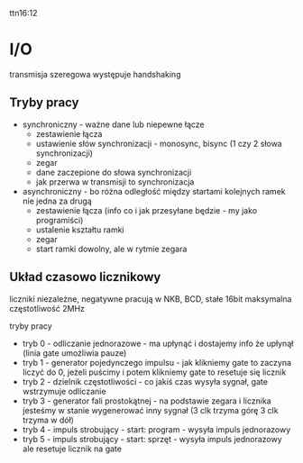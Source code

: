 ttn16:12
# I/O

transmisja szeregowa
występuje handshaking

## Tryby pracy
- synchroniczny - ważne dane lub niepewne łącze
	- zestawienie łącza
	- ustawienie słów synchronizacji - monosync, bisync (1 czy 2 słowa synchronizacji)
	- zegar
	- dane zaczepione do słowa synchronizacji
	- jak przerwa w transmisji to synchronizacja
- asynchroniczny - bo różna odległość między startami kolejnych ramek nie jedna za drugą
	- zestawienie łącza (info co i jak przesyłane będzie - my jako programiści)
	- ustalenie kształtu ramki
	- zegar
	- start ramki dowolny, ale w rytmie zegara

## Układ czasowo licznikowy

liczniki niezależne, negatywne
pracują w NKB, BCD, stałe 16bit
maksymalna częstotliwość 2MHz

tryby pracy
- tryb 0 - odliczanie jednorazowe - ma upłynąć i dostajemy info że upłynął (linia gate umożliwia pauze)
- tryb 1 - generator pojedynczego impulsu - jak klikniemy gate to zaczyna liczyć do 0, jeżeli puścimy i potem klikniemy gate to resetuje się licznik
- tryb 2 - dzielnik częstotliwości - co jakiś czas wysyła sygnał, gate wstrzymuje odliczanie
- tryb 3 - generator fali prostokątnej - na podstawie zegara i licznika jesteśmy w stanie wygenerować inny sygnał (3 clk trzyma górę 3 clk trzyma w dół)
- tryb 4 - impuls strobujący - start: program - wysyła impuls jednorazowy 
- tryb 5 - impuls strobujący - start: sprzęt - wysyła impuls jednorazowy ale resetuje licznik na gate